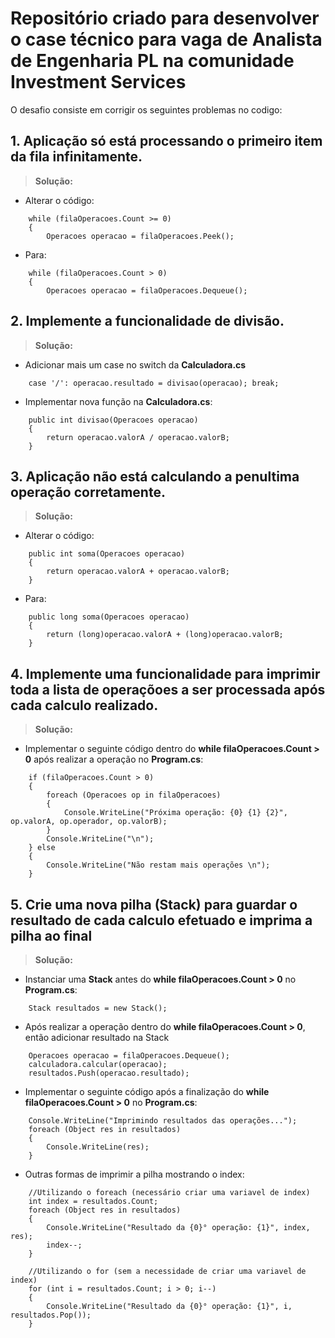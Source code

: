 # Repositório criado para desenvolver o case técnico para vaga de Analista de Engenharia PL na comunidade Investment Services

O desafio consiste em corrigir os seguintes problemas no codigo:
## 1. **Aplicação só está processando o primeiro item da fila infinitamente.**
> **Solução:**
- Alterar o código:
```
    while (filaOperacoes.Count >= 0)
    {
        Operacoes operacao = filaOperacoes.Peek();
```
- Para:
```
    while (filaOperacoes.Count > 0)
    {
        Operacoes operacao = filaOperacoes.Dequeue();
```    
## 2. **Implemente a funcionalidade de divisão**.
> **Solução:**
- Adicionar mais um case no switch da **Calculadora.cs**
```
    case '/': operacao.resultado = divisao(operacao); break;
```
- Implementar nova função na **Calculadora.cs**: 
```
    public int divisao(Operacoes operacao)
    {
        return operacao.valorA / operacao.valorB;
    }
```
## 3. Aplicação não está calculando a penultima operação corretamente.
> **Solução:**
- Alterar o código:
```
    public int soma(Operacoes operacao)
    {
        return operacao.valorA + operacao.valorB;
    }
```
- Para:
```
    public long soma(Operacoes operacao)
    {
        return (long)operacao.valorA + (long)operacao.valorB;
    }
```
## 4. Implemente uma funcionalidade para imprimir toda a lista de operaçõoes a ser processada após cada calculo realizado.
> **Solução:**
- Implementar o seguinte código dentro do **while filaOperacoes.Count > 0** após realizar a operação no **Program.cs**: 
```
    if (filaOperacoes.Count > 0)
    {
        foreach (Operacoes op in filaOperacoes)
        {
            Console.WriteLine("Próxima operação: {0} {1} {2}", op.valorA, op.operador, op.valorB);
        }
        Console.WriteLine("\n");
    } else
    {
        Console.WriteLine("Não restam mais operações \n");
    }
```
## 5. Crie uma nova pilha (Stack) para guardar o resultado de cada calculo efetuado e imprima a pilha ao final
> **Solução:**
- Instanciar uma **Stack** antes do **while filaOperacoes.Count > 0** no **Program.cs**:
```
    Stack resultados = new Stack();
```
- Após realizar a operação dentro do **while filaOperacoes.Count > 0**, então adicionar resultado na Stack
```
    Operacoes operacao = filaOperacoes.Dequeue();
    calculadora.calcular(operacao);
    resultados.Push(operacao.resultado);
```
- Implementar o seguinte código após a finalização do **while filaOperacoes.Count > 0** no **Program.cs**:
```
    Console.WriteLine("Imprimindo resultados das operações...");
    foreach (Object res in resultados)
    {
        Console.WriteLine(res);
    }
```
- Outras formas de imprimir a pilha mostrando o index:
```
    //Utilizando o foreach (necessário criar uma variavel de index)
    int index = resultados.Count;
    foreach (Object res in resultados)
    {
        Console.WriteLine("Resultado da {0}° operação: {1}", index, res);
        index--;
    }

    //Utilizando o for (sem a necessidade de criar uma variavel de index)
    for (int i = resultados.Count; i > 0; i--)
    {
        Console.WriteLine("Resultado da {0}° operação: {1}", i, resultados.Pop());
    }
```